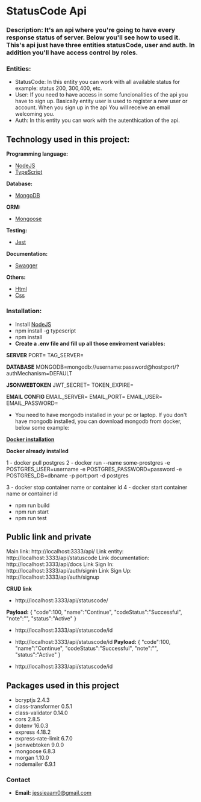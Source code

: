 # StatusCode Api

### **Description:** It's an api where you're going to have every response status of  server. Below you'll see how to used it. This's api just have three entities statusCode, user and auth. In addition you'll have access control by roles.

### Entities:

- StatusCode: In this entity you can work with all available status for example: status 200, 300,400, etc.
- User: If you need to have access in some funcionalities of the api you have to sign up. Basically entity user is used to register a new user or account. When you sign up in the api You will receive an email welcoming you.
- Auth: In this entity you can work with the autenthication of the api. 

## Technology used in this project:

**Programming language:**

- [NodeJS](https://nodejs.org/)
- [TypeScript](https://www.typescriptlang.org/)

**Database:**

- [MongoDB](https://www.mongodb.com/)

**ORM:**

- [Mongoose](https://mongoosejs.com/)

**Testing:**

- [Jest](https://jestjs.io/)

**Documentation:**

- [Swagger](https://swagger.io/) 

**Others:**

- [Html](https://developer.mozilla.org/en-US/docs/Web/HTML)
- [Css](https://developer.mozilla.org/en-US/docs/Web/CSS)


### Installation:

- Install [NodeJS](https://nodejs.org/en/download) <!-- Option to download and install NodeJS-->
- npm install -g typescript <!-- Install typescript globally -->
- npm install <!-- Install all packages or dependencies -->
- **Create a .env file and fill up all those enviroment variables:**

**SERVER**
PORT=
TAG_SERVER=

**DATABASE**
MONGODB=mongodb://username:password@host:port/?authMechanism=DEFAULT

**JSONWEBTOKEN**
JWT_SECRET=
TOKEN_EXPIRE=

**EMAIL CONFIG**
EMAIL_SERVER=
EMAIL_PORT=
EMAIL_USER=
EMAIL_PASSWORD=

- You need to have mongodb installed in your pc or laptop. If you don't have mongodb installed, you can download mongodb from docker, below some example:

**[Docker installation ](https://www.docker.com/)**

**Docker already installed**

1 - docker pull postgres <!-- Download the image-->
2 - docker run --name some-prostgres -e POSTGRES_USER=username -e POSTGRES_PASSWORD=password -e POSTGRES_DB=dbname -p port:port -d postgres <!-- start a new container from a Docker image-->

3 - docker stop  container name or container id <!-- Stop container-->
4 - docker start container name or container id <!-- start container-->


- npm run build <!-- To compile the project -->
- npm run start <!-- To start the project -->
- npm run test <!-- To run tests in the project -->


## Public link and private

Main link: http://localhost:3333/api/ <!-- Public link -->
Link entity: http://localhost:3333/api/statuscode <!-- Public link get all statusCode-->
Link documentation: http://localhost:3333/api/docs <!-- Public link get the api documentation-->
Link Sign In: http://localhost:3333/api/auth/signin <!-- Public link signin -->
Link Sign Up: http://localhost:3333/api/auth/signup <!-- Public link signup -->


**CRUD link**

- http://localhost:3333/api/statuscode/  <!-- private link add a new statusCode-->

**Payload:**
{
    "code":100,
    "name":"Continue",
    "codeStatus":"Successful",
    "note":"",
    "status":"Active"
}

- http://localhost:3333/api/statuscode/id  <!-- private link getbyId a statusCode -->

- http://localhost:3333/api/statuscode/id  <!-- private link updatebyId a statusCode-->
**Payload:**
{
    "code":100,
    "name":"Continue",
    "codeStatus":"Successful",
    "note":"",
    "status":"Active"
}

- http://localhost:3333/api/statuscode/id  <!-- private link deletebyId a statusCode-->

## Packages used in this project

- bcryptjs 2.4.3
- class-transformer 0.5.1
- class-validator 0.14.0
- cors 2.8.5
- dotenv 16.0.3
- express 4.18.2
- express-rate-limit 6.7.0 
- jsonwebtoken 9.0.0
- mongoose 6.8.3
- morgan 1.10.0
- nodemailer 6.9.1


### Contact

- **Email:** jessieaam0@gmail.com